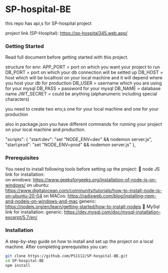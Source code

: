# SP-hospital-BE
this repo has api,s for SP-hospital project

project link (SP-Hospital): https://sp-hospital345.web.app/


### Getting Started

Read full document before getting started with this project.

structure for env:
APP_PORT = port on which you want your project to run
DB_PORT = port on which your db connection will be setted up
DB_HOST = host which will be localhost on your local machine and it will depend where you host your db for production
DB_USER = username which you are using for your mysql 
DB_PASS = password for your mysql
DB_NAME = database name
JWT_SECRET = could be anything (alphanumeric including special characters)

you need to create two env,s one for your local machine and one for your production

also in package.json you have different commands for running your project on your local machine and production.

  "scripts": {
    "start:dev": "set \"NODE_ENV=dev\" && nodemon server.js",
    "start:prod": "set \"NODE_ENV=prod\" && nodemon server.js"
  },


### Prerequisites

You need to install following tools before setting up the project:
🔘 node JS
    link for installation:  
      on windows: https://www.geeksforgeeks.org/installation-of-node-js-on-windows/
      on ubuntu: https://www.digitalocean.com/community/tutorials/how-to-install-node-js-on-ubuntu-20-04
      on MACos: https://radixweb.com/blog/installing-npm-and-nodejs-on-windows-and-mac
      generic: https://nodejs.org/en/learn/getting-started/how-to-install-nodejs
🔘 MySql 
    link for installation:
      generic: https://dev.mysql.com/doc/mysql-installation-excerpt/5.7/en/ 
      <!-- you will find links for installation for all three os in above link -->
     

### Installation

A step-by-step guide on how to install and set up the project on a local machine.
After completing prerequisites you can:

```bash
git clone https://github.com/PS1112/SP-hospital-BE.git
cd SP-hospital-BE
npm install

